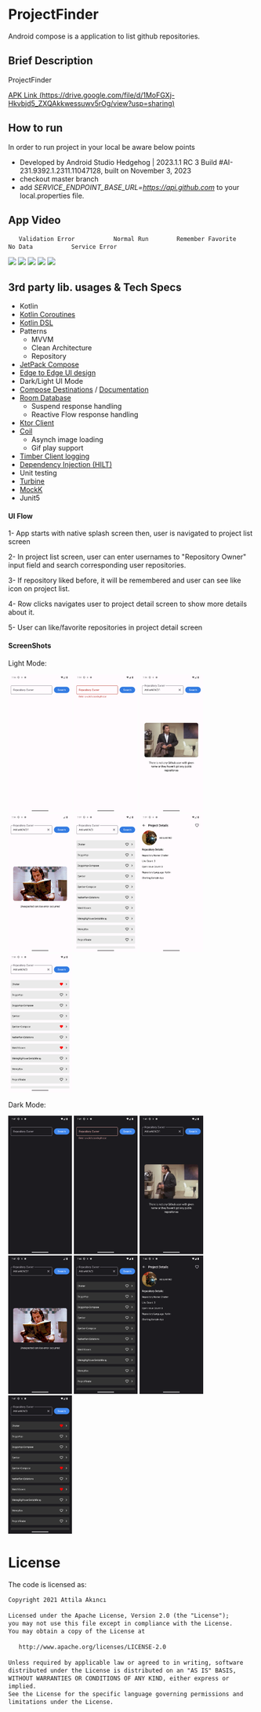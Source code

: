 # ProjectFinder
Android compose is a application to list github repositories.


## Brief Description
ProjectFinder 

[APK Link (https://drive.google.com/file/d/1MoFGXj-Hkvbjd5_ZXQAkkwessuwv5rOg/view?usp=sharing)](https://drive.google.com/file/d/1MoFGXj-Hkvbjd5_ZXQAkkwessuwv5rOg/view?usp=sharing)

## How to run
In order to run project in your local be aware below points
* Developed by Android Studio Hedgehog | 2023.1.1 RC 3 Build #AI-231.9392.1.2311.11047128, built on November 3, 2023
* checkout master branch
* add *SERVICE_ENDPOINT_BASE_URL=https://api.github.com* to your local.properties file.
  

## App Video

       Validation Error           Normal Run        Remember Favorite           No Data           Service Error       

<img src="https://github.com/AttilaAKINCI/ProjectFinder/assets/21987335/49172c50-9e5f-42ab-a6dd-b609733b5d1d" width="130"/> <img 
src="https://github.com/AttilaAKINCI/ProjectFinder/assets/21987335/5e9e5afc-853f-4706-9c46-413ae657751b" width="130"/>  <img 
src="https://github.com/AttilaAKINCI/ProjectFinder/assets/21987335/615e1fda-96d8-4c8c-96f3-3ead7a866c1a" width="130"/>  <img 
src="https://github.com/AttilaAKINCI/ProjectFinder/assets/21987335/53318024-dfed-4f3a-85ef-4535e4e94e50" width="130"/>  <img 
src="https://github.com/AttilaAKINCI/ProjectFinder/assets/21987335/aae50414-737e-4b1d-8194-7d441a4593a0" width="130"/>


## 3rd party lib. usages & Tech Specs
* Kotlin
* [Kotlin Coroutines](https://kotlinlang.org/docs/coroutines-overview.html)
* [Kotlin DSL](https://developer.android.com/build/migrate-to-kotlin-dsl)
* Patterns
    - MVVM
    - Clean Architecture
    - Repository
* [JetPack Compose](https://developer.android.com/jetpack/compose?gclid=Cj0KCQiAjMKqBhCgARIsAPDgWlyVg8bZaasX_bdQfYrAXsuDQ6vD-2SmFcTv34Fb-jLQxgGqPD7UxKgaAso5EALw_wcB&gclsrc=aw.ds)
* [Edge to Edge UI design](https://developer.android.com/jetpack/compose/layouts/insets)
* Dark/Light UI Mode 
* [Compose Destinations](https://github.com/raamcosta/compose-destinations) / [Documentation](https://composedestinations.rafaelcosta.xyz/)
* [Room Database](https://developer.android.com/jetpack/androidx/releases/room)
    - Suspend response handling
    - Reactive Flow response handling
* [Ktor Client](https://ktor.io/docs/client-supported-platforms.html)
* [Coil](https://github.com/coil-kt/coil)
    - Asynch image loading
    - Gif play support
* [Timber Client logging](https://github.com/JakeWharton/timber)
* [Dependency Injection (HILT)](https://developer.android.com/training/dependency-injection/hilt-android)
* Unit testing
* [Turbine](https://github.com/cashapp/turbine)
* [MockK](https://mockk.io/)
* Junit5


#### UI Flow
1- App starts with native splash screen then, user is navigated to project list screen

2- In project list screen, user can enter usernames to "Repository Owner" input field and search corresponding user repositories.

3- If repository liked before, it will be remembered and user can see like icon on project list.

4- Row clicks navigates user to project detail screen to show more details about it. 

5- User can like/favorite repositories in project detail screen


#### ScreenShots
Light Mode:

<img src="https://github.com/AttilaAKINCI/ProjectFinder/blob/compose/images/1-light.png" width="130">   <img
src="https://github.com/AttilaAKINCI/ProjectFinder/blob/compose/images/2-light.png" width="130">   <img
src="https://github.com/AttilaAKINCI/ProjectFinder/blob/compose/images/3-light.png" width="130">   <img
src="https://github.com/AttilaAKINCI/ProjectFinder/blob/compose/images/4-light.png" width="130">   <img
src="https://github.com/AttilaAKINCI/ProjectFinder/blob/compose/images/5-light.png" width="130">   <img
src="https://github.com/AttilaAKINCI/ProjectFinder/blob/compose/images/6-light.png" width="130">   <img
src="https://github.com/AttilaAKINCI/ProjectFinder/blob/compose/images/7-light.png" width="130">

Dark Mode:

<img src="https://github.com/AttilaAKINCI/ProjectFinder/blob/compose/images/1-dark.png" width="130">   <img
src="https://github.com/AttilaAKINCI/ProjectFinder/blob/compose/images/2-dark.png" width="130">   <img
src="https://github.com/AttilaAKINCI/ProjectFinder/blob/compose/images/3-dark.png" width="130">   <img
src="https://github.com/AttilaAKINCI/ProjectFinder/blob/compose/images/4-dark.png" width="130">   <img
src="https://github.com/AttilaAKINCI/ProjectFinder/blob/compose/images/5-dark.png" width="130">   <img
src="https://github.com/AttilaAKINCI/ProjectFinder/blob/compose/images/6-dark.png" width="130">   <img
src="https://github.com/AttilaAKINCI/ProjectFinder/blob/compose/images/7-dark.png" width="130">

# License

The code is licensed as:

```
Copyright 2021 Attila Akıncı

Licensed under the Apache License, Version 2.0 (the "License");
you may not use this file except in compliance with the License.
You may obtain a copy of the License at

   http://www.apache.org/licenses/LICENSE-2.0

Unless required by applicable law or agreed to in writing, software
distributed under the License is distributed on an "AS IS" BASIS,
WITHOUT WARRANTIES OR CONDITIONS OF ANY KIND, either express or implied.
See the License for the specific language governing permissions and
limitations under the License.
```

